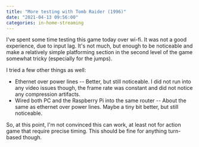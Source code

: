 ```yaml
---
title: "More testing with Tomb Raider (1996)"
date: "2021-04-13 09:56:00"
categories: in-home-streaming
---
```

I've spent some time testing this game today over wi-fi. It was not a good experience, due to input lag. It's not much, but enough to be noticeable and make a relatively simple platforming section in the second level of the game somewhat tricky (especially for the jumps).

I tried a few other things as well:
- Ethernet over power lines -- Better, but still noticeable. I did not run into any video issues though, the frame rate was constant and did not notice any compression artifacts.
- Wired both PC and the Raspberry Pi into the same router -- About the same as ethernet over power lines. Maybe a tiny bit better, but still noticeable.

So, at this point, I'm not convinced this can work, at least not for action game that require precise timing. This should be fine for anything turn-based though.

